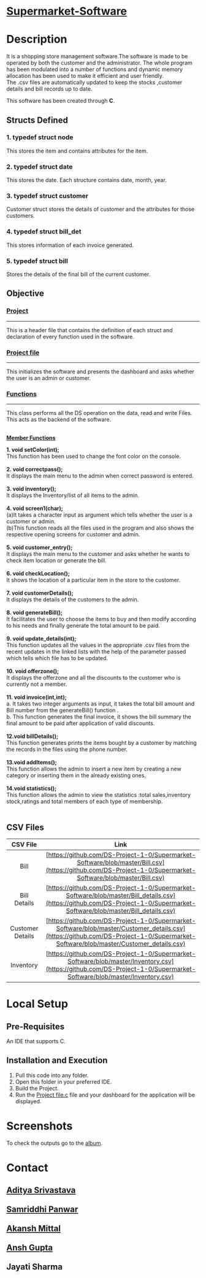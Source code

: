 # <ins>**Supermarket-Software**</ins>
# Description
It is a shopping store management software.The software is made to be operated by both the customer and the administrator. The whole program has been modulated into a number of functions and dynamic memory allocation has been used to make it efficient and user friendly. <br/>
The .csv files are automatically updated to keep the stocks ,customer details and bill records up to date.

This software has been created through **C**.

## Structs Defined

### 1. typedef struct node
This stores the item and contains attributes for the item.


### 2. typedef struct date
This stores the date. Each structure contains date, month, year. 


### 3. typedef struct customer
Customer struct stores the details of customer and the attributes for those customers.


### 4. typedef struct bill_det
This stores information of each invoice generated.


### 5. typedef struct bill
Stores the details of the final bill of the current customer.



## Objective

### [Project](https://github.com/DS-Project-1-0/Supermarket-Software/blob/master/Project.h)
----
This is a header file that contains the definition of each struct and declaration of every function used in the software.<br />

### [Project file](https://github.com/DS-Project-1-0/Supermarket-Software/blob/master/Project%20file.c)
----
This initializes the software and presents the dashboard and asks whether the user is an admin or customer.

### [Functions](https://github.com/DS-Project-1-0/Supermarket-Software/blob/master/Functions.c)
----
This class performs all the DS operation on the data, read and write Files. This acts as the backend of the software.<br/><br/>

**<ins>Member Functions</ins>**

**1. void setColor(int);**<br />
This function has been used to change the font color on the console.<br /><br />
**2. void correctpass();**<br />
It displays the main menu to the admin when correct password is entered.<br /><br />
**3. void inventory();**<br />
It displays the Inventory/list of all items to the admin.<br /><br />
**4. void screen1(char);**<br />
(a)It takes a character input as argument which tells whether the user is a customer or admin.<br />
(b)This function reads all the files used in the program and also shows the respective opening screens for customer and admin.<br /><br />
**5. void customer_entry();**<br />
It displays the main menu to the customer and asks whether he wants to check item location or generate the bill.<br /><br />
**6. void checkLocation();**<br />
It shows the location of a particular item in the store to the customer.<br /><br />
**7. void customerDetails();**<br />
It displays the details of the customers to the admin.<br /><br />
**8. void generateBill();**<br />
It facilitates the user to choose the items to buy and then modify according to his needs and finally generate the total amount to be paid.<br /><br />
**9. void update_details(int);**<br />
This function updates all the values in the appropriate .csv files from the recent updates in the linked lists with the help of the parameter passed which tells which file has to be updated.<br /><br />
**10. void offerzone();**<br />
It displays the offerzone and all the discounts to the customer who is currently not a member.<br /><br />
**11. void invoice(int,int);**<br />
 a. It takes two integer arguments as input, it takes the total bill amount and Bill number from the generateBill() function .<br />
 b. This function generates the final invoice, it shows the bill summary the final amount to be paid after application of valid discounts.<br /><br />
**12.void billDetails();**<br />
This function generates prints the items bought by a customer by matching the records in the files using the phone number.<br /><br />
**13.void addItems();**<br />
This function allows the admin to insert a new item by creating a new category or inserting them in the already existing ones.<br /><br />
**14.void statistics();**<br />
This function allows the admin to view the statistics :total sales,inventory stock,ratings and total members of each type of membership.<br /><br />

## CSV Files

| CSV File | Link |
| :---: | :---: |
| Bill | [https://github.com/DS-Project-1-0/Supermarket-Software/blob/master/Bill.csv](https://github.com/DS-Project-1-0/Supermarket-Software/blob/master/Bill.csv)
| Bill Details | [https://github.com/DS-Project-1-0/Supermarket-Software/blob/master/Bill_details.csv](https://github.com/DS-Project-1-0/Supermarket-Software/blob/master/Bill_details.csv)
| Customer Details | [https://github.com/DS-Project-1-0/Supermarket-Software/blob/master/Customer_details.csv](https://github.com/DS-Project-1-0/Supermarket-Software/blob/master/Customer_details.csv)
| Inventory | [https://github.com/DS-Project-1-0/Supermarket-Software/blob/master/Inventory.csv](https://github.com/DS-Project-1-0/Supermarket-Software/blob/master/Inventory.csv)


# Local Setup

## Pre-Requisites
An IDE that supports C.
## Installation and Execution
1. Pull this code into any folder.<br />
2. Open this folder in your preferred IDE.<br />
3. Build the Project.<br />
4. Run the [Project file.c](https://github.com/DS-Project-1-0/Supermarket-Software/blob/master/Project%20file.c) file and your dashboard for the application will be displayed.<br />


# Screenshots
To check the outputs go to the [album](https://github.com/DS-Project-1-0/Supermarket-Software/blob/master/OUTPUT%20ALBUM.pptx).

# Contact
## [Aditya Srivastava](mailto:aditya26052002@gmail.com?subject=GitHub)<br/><br/>[Samriddhi Panwar](mailto:samriddhipanwaren@gmail.com?subject=GitHub)<br/><br/>[Akansh Mittal](mailto:am973@snu.edu.in?subject=GitHub)<br/><br/>[Ansh Gupta](mailto:ag961@snu.edu.in?subject=GitHub)<br/><br/>Jayati Sharma<br/><br/>
